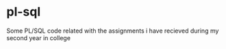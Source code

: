 # pl-sql
Some PL/SQL code related with the assignments i have recieved during my second year in college
